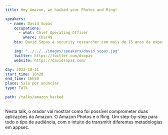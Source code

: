 ```yaml
---
title: Hey Amazon, we hacked your Photos and Ring!

speakers:
  - name: David Sopas
    occupations:
      - what: Chief Operating Officer
        where: Char49
    bio: David Sopas é security researcher com mais de 15 anos de experiência. Atualmente lidera uma equipa de researchers da Checkmarx, e é co-fundador da Char49. David foi reconhecido publicamente por encontrar falhas em empresas como Google, Microsoft, Adobe, eBay, Amazon e muitas outras. Alguns trabalhos de research do David já foram apresentados em conferências de segurança, como por exemplo, na DEF CON, BSides e OWASP Appsec.

    img: "../../../images/speakers/david_sopas.jpg"
    twitter: https://twitter.com/dsopas
    website: https://davidsopas.com/

day: 2022-10-31
start_time: 16h20
end_time: 16h50
place: Sala por anunciar
type: Talk

path: /talks/amazon_hacked
---
```


Nesta talk, o orador vai mostrar como foi possível comprometer duas aplicações da Amazon. O Amazon Photos e o Ring. Um step-by-step para todo o tipo de audiência, com o intuito de transmitir diferentes metadologias em appsec.

